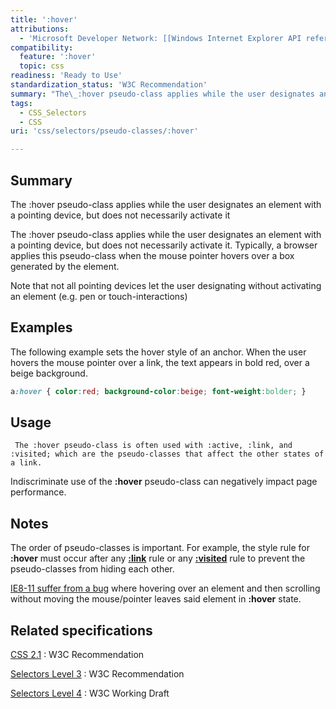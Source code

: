 ```yaml
---
title: ':hover'
attributions:
  - 'Microsoft Developer Network: [[Windows Internet Explorer API reference](http://msdn.microsoft.com/en-us/library/ie/hh828809%28v=vs.85%29.aspx) Article]'
compatibility:
  feature: ':hover'
  topic: css
readiness: 'Ready to Use'
standardization_status: 'W3C Recommendation'
summary: "The\_:hover pseudo-class applies while the user designates an element with a pointing device, but does not necessarily activate it"
tags:
  - CSS_Selectors
  - CSS
uri: 'css/selectors/pseudo-classes/:hover'

---
```

## Summary

The :hover pseudo-class applies while the user designates an element with a pointing device, but does not necessarily activate it

 The :hover pseudo-class applies while the user designates an element with a pointing device, but does not necessarily activate it. Typically, a browser applies this pseudo-class when the mouse pointer hovers over a box generated by the element.

Note that not all pointing devices let the user designating without activating an element (e.g. pen or touch-interactions)

## Examples

The following example sets the hover style of an anchor. When the user hovers the mouse pointer over a link, the text appears in bold red, over a beige background.

``` css
a:hover { color:red; background-color:beige; font-weight:bolder; }
```

## Usage

     The :hover pseudo-class is often used with :active, :link, and :visited; which are the pseudo-classes that affect the other states of a link.

Indiscriminate use of the **:hover** pseudo-class can negatively impact page performance.

## Notes

The order of pseudo-classes is important. For example, the style rule for **:hover** must occur after any [**:link**](/css/selectors/pseudo-classes/:link) rule or any [**:visited**](/css/selectors/pseudo-classes/:visited) rule to prevent the pseudo-classes from hiding each other.

[IE8-11 suffer from a bug](https://connect.microsoft.com/IE/feedbackdetail/view/926665/ie-11-hovering-over-an-element-and-then-scrolling-without-moving-the-mouse-pointer-leaves-the-element-in-hover-state) where hovering over an element and then scrolling without moving the mouse/pointer leaves said element in **:hover** state.

## Related specifications

[CSS 2.1](http://www.w3.org/TR/CSS2/selector.html#dynamic-pseudo-classes)
:   W3C Recommendation

[Selectors Level 3](http://www.w3.org/TR/css3-selectors/#the-user-action-pseudo-classes-hover-act)
:   W3C Recommendation

[Selectors Level 4](http://dev.w3.org/csswg/selectors4/#hover-pseudo)
:   W3C Working Draft
